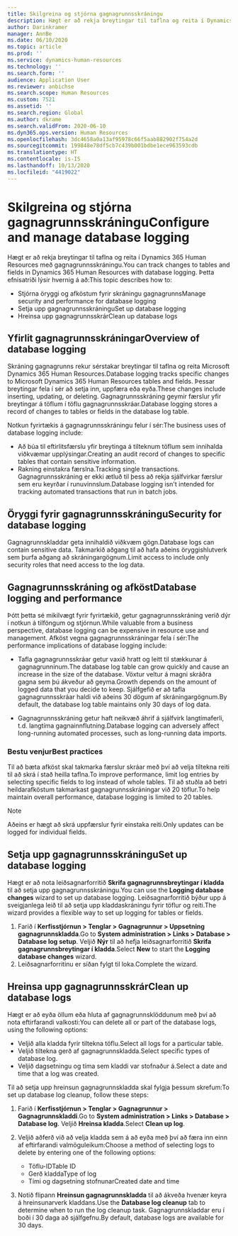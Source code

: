 ```yaml
---
title: Skilgreina og stjórna gagnagrunnsskráningu
description: Hægt er að rekja breytingar til taflna og reita í Dynamics 365 Human Resources með gagnagrunnsskráningu.
author: Darinkramer
manager: AnnBe
ms.date: 06/10/2020
ms.topic: article
ms.prod: ''
ms.service: dynamics-human-resources
ms.technology: ''
ms.search.form: ''
audience: Application User
ms.reviewer: anbichse
ms.search.scope: Human Resources
ms.custom: 7521
ms.assetid: ''
ms.search.region: Global
ms.author: dkrame
ms.search.validFrom: 2020-06-10
ms.dyn365.ops.version: Human Resources
ms.openlocfilehash: 3dc4658a0a13af95978c66f5aab882902f754a2d
ms.sourcegitcommit: 199848e78df5cb7c439b001bdbe1ece963593cdb
ms.translationtype: HT
ms.contentlocale: is-IS
ms.lasthandoff: 10/13/2020
ms.locfileid: "4419022"
---
```

# <a name="configure-and-manage-database-logging"></a><span data-ttu-id="f81d8-103">Skilgreina og stjórna gagnagrunnsskráningu</span><span class="sxs-lookup"><span data-stu-id="f81d8-103">Configure and manage database logging</span></span>

<span data-ttu-id="f81d8-104">Hægt er að rekja breytingar til taflna og reita í Dynamics 365 Human Resources með gagnagrunnsskráningu.</span><span class="sxs-lookup"><span data-stu-id="f81d8-104">You can track changes to tables and fields in Dynamics 365 Human Resources with database logging.</span></span> <span data-ttu-id="f81d8-105">Þetta efnisatriði lýsir hvernig á að:</span><span class="sxs-lookup"><span data-stu-id="f81d8-105">This topic describes how to:</span></span>

- <span data-ttu-id="f81d8-106">Stjórna öryggi og afköstum fyrir skráningu gagnagrunns</span><span class="sxs-lookup"><span data-stu-id="f81d8-106">Manage security and performance for database logging</span></span>
- <span data-ttu-id="f81d8-107">Setja upp gagnagrunnsskráningu</span><span class="sxs-lookup"><span data-stu-id="f81d8-107">Set up database logging</span></span>
- <span data-ttu-id="f81d8-108">Hreinsa upp gagnagrunnsskrár</span><span class="sxs-lookup"><span data-stu-id="f81d8-108">Clean up database logs</span></span>

## <a name="overview-of-database-logging"></a><span data-ttu-id="f81d8-109">Yfirlit gagnagrunnsskráningar</span><span class="sxs-lookup"><span data-stu-id="f81d8-109">Overview of database logging</span></span>

<span data-ttu-id="f81d8-110">Skráning gagnagrunns rekur sérstakar breytingar til taflna og reita Microsoft Dynamics 365 Human Resources.</span><span class="sxs-lookup"><span data-stu-id="f81d8-110">Database logging tracks specific changes to Microsoft Dynamics 365 Human Resources tables and fields.</span></span> <span data-ttu-id="f81d8-111">Þessar breytingar fela í sér að setja inn, uppfæra eða eyða.</span><span class="sxs-lookup"><span data-stu-id="f81d8-111">These changes include inserting, updating, or deleting.</span></span> <span data-ttu-id="f81d8-112">Gagnagrunnsskráning geymir færslur yfir breytingar á töflum í töflu gagnagrunnsskráar.</span><span class="sxs-lookup"><span data-stu-id="f81d8-112">Database logging stores a record of changes to tables or fields in the database log table.</span></span>

<span data-ttu-id="f81d8-113">Notkun fyrirtækis á gagnagrunnsskráningu felur í sér:</span><span class="sxs-lookup"><span data-stu-id="f81d8-113">The business uses of database logging include:</span></span>

- <span data-ttu-id="f81d8-114">Að búa til eftirlitsfærslu yfir breytinga á tilteknum töflum sem innihalda viðkvæmar upplýsingar.</span><span class="sxs-lookup"><span data-stu-id="f81d8-114">Creating an audit record of changes to specific tables that contain sensitive information.</span></span>
- <span data-ttu-id="f81d8-115">Rakning einstakra færslna.</span><span class="sxs-lookup"><span data-stu-id="f81d8-115">Tracking single transactions.</span></span> <span data-ttu-id="f81d8-116">Gagnagrunnsskráning er ekki ætluð til þess að rekja sjálfvirkar færslur sem eru keyrðar í runuvinnslum.</span><span class="sxs-lookup"><span data-stu-id="f81d8-116">Database logging isn't intended for tracking automated transactions that run in batch jobs.</span></span>

## <a name="security-for-database-logging"></a><span data-ttu-id="f81d8-117">Öryggi fyrir gagnagrunnsskráningu</span><span class="sxs-lookup"><span data-stu-id="f81d8-117">Security for database logging</span></span>

<span data-ttu-id="f81d8-118">Gagnagrunnskladdar geta innihaldið viðkvæm gögn.</span><span class="sxs-lookup"><span data-stu-id="f81d8-118">Database logs can contain sensitive data.</span></span> <span data-ttu-id="f81d8-119">Takmarkið aðgang til að hafa aðeins öryggishlutverk sem þurfa aðgang að skráningargögnum.</span><span class="sxs-lookup"><span data-stu-id="f81d8-119">Limit access to include only security roles that need access to the log data.</span></span>

## <a name="database-logging-and-performance"></a><span data-ttu-id="f81d8-120">Gagnagrunnsskráning og afköst</span><span class="sxs-lookup"><span data-stu-id="f81d8-120">Database logging and performance</span></span>

<span data-ttu-id="f81d8-121">Þótt þetta sé mikilvægt fyrir fyrirtækið, getur gagnagrunnsskráning verið dýr í notkun á tilföngum og stjórnun.</span><span class="sxs-lookup"><span data-stu-id="f81d8-121">While valuable from a business perspective, database logging can be expensive in resource use and management.</span></span> <span data-ttu-id="f81d8-122">Afköst vegna gagnagrunnsskráningar fela í sér:</span><span class="sxs-lookup"><span data-stu-id="f81d8-122">The performance implications of database logging include:</span></span>

- <span data-ttu-id="f81d8-123">Tafla gagnagrunnsskráar getur vaxið hratt og leitt til stækkunar á gagnagrunninum.</span><span class="sxs-lookup"><span data-stu-id="f81d8-123">The database log table can grow quickly and cause an increase in the size of the database.</span></span> <span data-ttu-id="f81d8-124">Vöxtur veltur á magni skráðra gagna sem þú ákveður að geyma.</span><span class="sxs-lookup"><span data-stu-id="f81d8-124">Growth depends on the amount of logged data that you decide to keep.</span></span> <span data-ttu-id="f81d8-125">Sjálfgefið er að tafla gagnagrunnsskráar haldi við aðeins 30 dögum af skráningargögnum.</span><span class="sxs-lookup"><span data-stu-id="f81d8-125">By default, the database log table maintains only 30 days of log data.</span></span> 

- <span data-ttu-id="f81d8-126">Gagnagrunnsskráning getur haft neikvæð áhrif á sjálfvirk langtímaferli, t.d. langtíma gagnainnflutning.</span><span class="sxs-lookup"><span data-stu-id="f81d8-126">Database logging can adversely affect long-running automated processes, such as long-running data imports.</span></span>

### <a name="best-practices"></a><span data-ttu-id="f81d8-127">Bestu venjur</span><span class="sxs-lookup"><span data-stu-id="f81d8-127">Best practices</span></span>

<span data-ttu-id="f81d8-128">Til að bæta afköst skal takmarka færslur skráar með því að velja tiltekna reiti til að skrá í stað heilla taflna.</span><span class="sxs-lookup"><span data-stu-id="f81d8-128">To improve performance, limit log entries by selecting specific fields to log instead of whole tables.</span></span> <span data-ttu-id="f81d8-129">Til að stuðla að betri heildarafköstum takmarkast gagnagrunnsskráningar við 20 töflur.</span><span class="sxs-lookup"><span data-stu-id="f81d8-129">To help maintain overall performance, database logging is limited to 20 tables.</span></span>

> [!NOTE]
> <span data-ttu-id="f81d8-130">Aðeins er hægt að skrá uppfærslur fyrir einstaka reiti.</span><span class="sxs-lookup"><span data-stu-id="f81d8-130">Only updates can be logged for individual fields.</span></span>

## <a name="set-up-database-logging"></a><span data-ttu-id="f81d8-131">Setja upp gagnagrunnsskráningu</span><span class="sxs-lookup"><span data-stu-id="f81d8-131">Set up database logging</span></span>

<span data-ttu-id="f81d8-132">Hægt er að nota leiðsagnarforritið **Skrifa gagnagrunnsbreytingar í kladda** til að setja upp gagnagrunnsskráningu.</span><span class="sxs-lookup"><span data-stu-id="f81d8-132">You can use the **Logging database changes** wizard to set up database logging.</span></span> <span data-ttu-id="f81d8-133">Leiðsagnarforritið býður upp á sveigjanlega leið til að setja upp kladdaskráningu fyrir töflur og reiti.</span><span class="sxs-lookup"><span data-stu-id="f81d8-133">The wizard provides a flexible way to set up logging for tables or fields.</span></span>

1. <span data-ttu-id="f81d8-134">Farið í **Kerfisstjórnun > Tenglar > Gagnagrunnur > Uppsetning gagnagrunnskladda**.</span><span class="sxs-lookup"><span data-stu-id="f81d8-134">Go to **System administration > Links > Database > Database log setup**.</span></span> <span data-ttu-id="f81d8-135">Veljið **Nýr** til að hefja leiðsagnarforritið **Skrifa gagnagrunnsbreytingar í kladda**.</span><span class="sxs-lookup"><span data-stu-id="f81d8-135">Select **New** to start the **Logging database changes** wizard.</span></span>
2. <span data-ttu-id="f81d8-136">Leiðsagnarforritinu er síðan fylgt til loka.</span><span class="sxs-lookup"><span data-stu-id="f81d8-136">Complete the wizard.</span></span>

## <a name="clean-up-database-logs"></a><span data-ttu-id="f81d8-137">Hreinsa upp gagnagrunnsskrár</span><span class="sxs-lookup"><span data-stu-id="f81d8-137">Clean up database logs</span></span>

<span data-ttu-id="f81d8-138">Hægt er að eyða öllum eða hluta af gagnagrunnsklöddunum með því að nota eftirfarandi valkosti:</span><span class="sxs-lookup"><span data-stu-id="f81d8-138">You can delete all or part of the database logs, using the following options:</span></span>

- <span data-ttu-id="f81d8-139">Veljið alla kladda fyrir tiltekna töflu.</span><span class="sxs-lookup"><span data-stu-id="f81d8-139">Select all logs for a particular table.</span></span>
- <span data-ttu-id="f81d8-140">Veljið tiltekna gerð af gagnagrunnskladda.</span><span class="sxs-lookup"><span data-stu-id="f81d8-140">Select specific types of database log.</span></span>
- <span data-ttu-id="f81d8-141">Veljið dagsetningu og tíma sem kladdi var stofnaður á.</span><span class="sxs-lookup"><span data-stu-id="f81d8-141">Select a date and time that a log was created.</span></span>

<span data-ttu-id="f81d8-142">Til að setja upp hreinsun gagnagrunnskladda skal fylgja þessum skrefum:</span><span class="sxs-lookup"><span data-stu-id="f81d8-142">To set up database log cleanup, follow these steps:</span></span> 

1. <span data-ttu-id="f81d8-143">Farið í **Kerfisstjórnun > Tenglar > Gagnagrunnur > Gagnagrunnskladdi**.</span><span class="sxs-lookup"><span data-stu-id="f81d8-143">Go to **System administration > Links > Database > Database log**.</span></span> <span data-ttu-id="f81d8-144">Veljið **Hreinsa kladda**.</span><span class="sxs-lookup"><span data-stu-id="f81d8-144">Select **Clean up log**.</span></span>

2. <span data-ttu-id="f81d8-145">Veljið aðferð við að velja kladda sem á að eyða með því að færa inn einn af eftirfarandi valmöguleikum:</span><span class="sxs-lookup"><span data-stu-id="f81d8-145">Choose a method of selecting logs to delete by entering one of the following options:</span></span>

   - <span data-ttu-id="f81d8-146">Töflu-ID</span><span class="sxs-lookup"><span data-stu-id="f81d8-146">Table ID</span></span>
   - <span data-ttu-id="f81d8-147">Gerð kladda</span><span class="sxs-lookup"><span data-stu-id="f81d8-147">Type of log</span></span>
   - <span data-ttu-id="f81d8-148">Tími og dagsetning stofnunar</span><span class="sxs-lookup"><span data-stu-id="f81d8-148">Created date and time</span></span>

3. <span data-ttu-id="f81d8-149">Notið flipann **Hreinsun gagnagrunnskladda** til að ákveða hvenær keyra á hreinsunarverk kladdans.</span><span class="sxs-lookup"><span data-stu-id="f81d8-149">Use the **Database log cleanup** tab to determine when to run the log cleanup task.</span></span> <span data-ttu-id="f81d8-150">Gagnagrunnskladdar eru í boði í 30 daga að sjálfgefnu.</span><span class="sxs-lookup"><span data-stu-id="f81d8-150">By default, database logs are available for 30 days.</span></span>
